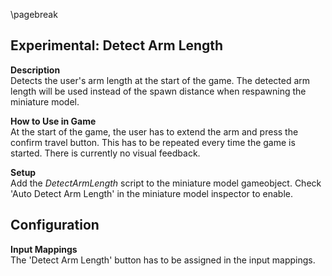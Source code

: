 
\pagebreak

## Experimental: Detect Arm Length

**Description**  
Detects the user's arm length at the start of the game. The detected arm length will be used instead of the spawn distance when respawning the miniature model.

**How to Use in Game**  
At the start of the game, the user has to extend the arm and press the confirm travel button. This has to be repeated every time the game is started. There is currently no visual feedback.

**Setup**  
Add the *DetectArmLength* script to the miniature model gameobject. Check 'Auto Detect Arm Length' in the miniature model inspector to enable.

**Configuration**  
 -

**Input Mappings**  
The 'Detect Arm Length' button has to be assigned in the input mappings.
